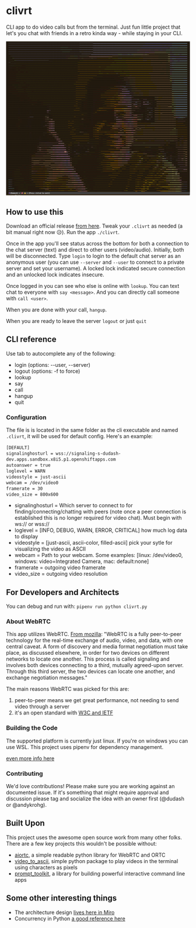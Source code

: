 # clivrt
CLI app to do video calls but from the terminal. Just fun little project that let's you chat with friends in a retro kinda way - while staying in your CLI. 

![Screenshot](docs/clivrtsmilethumbsup.png?raw=true)

## How to use this
Download an official release [from here](https://github.com/collabinator/clivrt/releases). Tweak your `.clivrt` as needed (a bit manual right now :disappointed_relieved:). Run the app `./clivrt`.

Once in the app you'll see status across the bottom for both a connection to the chat server (text) and direct to other users (video/audio). Initially, both will be disconnected. Type `login` to login to the default chat server as an anonymous user (you can use `--server` and `--user` to connect to a private server and set your username). A locked lock indicated secure connection and an unlocked lock indicates insecure.

Once logged in you can see who else is online with `lookup`. You can text chat to everyone with `say <message>`. And you can directly call someone with `call <user>`.

When you are done with your call, `hangup`.

When you are ready to leave the server `logout` or just `quit`

## CLI reference
Use tab to autocomplete any of the following:
* login (options: --user, --server)
* logout (options: -f to force)
* lookup
* say
* call
* hangup
* quit

### Configuration
The file is is located in the same folder as the cli executable and named `.clivrt`, it will be used for default config. Here's an example:
```
[DEFAULT]
signalinghosturl = wss://signaling-s-dudash-dev.apps.sandbox.x8i5.p1.openshiftapps.com
autoanswer = true
loglevel = WARN
videostyle = just-ascii
webcam = /dev/video0
framerate = 30
video_size = 800x600
```
* signalinghosturl = Which server to connect to for finding/connecting/chatting with peers (note once a peer connection is established this is no longer required for video chat). Must begin with ws:// or wss://
* loglevel = [INFO, DEBUG, WARN, ERROR, CRITICAL] how much log data to display
* videostyle = [just-ascii, ascii-color, filled-ascii] pick your sytle for visualizing the video as ASCII
* webcam = Path to your webcam. Some examples: [linux: /dev/video0, windows: video=Integrated Camera, mac: default:none]
* framerate = outgoing video framerate
* video_size = outgoing video resolution

## For Developers and Architects
You can debug and run with:
`pipenv run python clivrt.py`
### About WebRTC
This app utilizes WebRTC. [From mozilla](https://developer.mozilla.org/en-US/docs/Web/API/WebRTC_API/Signaling_and_video_calling): "WebRTC is a fully peer-to-peer technology for the real-time exchange of audio, video, and data, with one central caveat. A form of discovery and media format negotiation must take place, as discussed elsewhere, in order for two devices on different networks to locate one another. This process is called signaling and involves both devices connecting to a third, mutually agreed-upon server. Through this third server, the two devices can locate one another, and exchange negotiation messages."

The main reasons WebRTC was picked for this are:
1. peer-to-peer means we get great performance, not needing to send video through a server
2. it's an open standard with [W3C and IETF](https://www.w3.org/2021/01/pressrelease-webrtc-rec.html.en)

### Building the Code
The supported platform is currently just linux. If you're on windows you can use WSL.
This project uses pipenv for dependency management.

[even more info here](./docs/README-buildnotes.md)

### Contributing
We'd love contributions! Please make sure you are working against an documented issue. If it's something that might require approval and discussion please  tag and socialize the idea with an owner first (@dudash or @andykrohg).

## Built Upon
This project uses the awesome open source work from many other folks. There are a few key projects this wouldn't be possible without:
* [aiortc](https://github.com/aiortc/aiortc), a simple readable python library for WebRTC and ORTC
* [video_to_ascii](https://github.com/joelibaceta/video-to-ascii), simple python package to play videos in the terminal using characters as pixels
* [prompt_toolkit](https://python-prompt-toolkit.readthedocs.io/en/master/index.html), a library for building powerful interactive command line apps

## Some other interesting things
- The architecture design [lives here in Miro](https://miro.com/app/board/uXjVOZLd2gQ=/)
- Concurrency in Python [a good reference here](https://realpython.com/python-concurrency/#what-is-concurrency)
